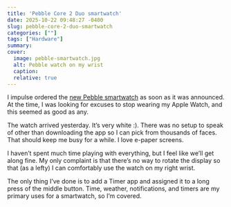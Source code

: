 ```yaml
---
title: 'Pebble Core 2 Duo smartwatch'
date: 2025-10-22 09:48:27 -0400
slug: pebble-core-2-duo-smartwatch
categories: [""]
tags: ["Hardware"]
summary: 
cover: 
  image: pebble-smartwatch.jpg
  alt: Pebble watch on my wrist
  caption: 
  relative: true
---
```



I impulse ordered the [new Pebble smartwatch](https://repebble.com/) as soon as it was announced. At the time, I was looking for excuses to stop wearing my Apple Watch, and this seemed as good as any.

The watch arrived yesterday. It’s very white :). There was no setup to speak of other than downloading the app so I can pick from thousands of faces. That should keep me busy for a while. I love e-paper screens.

I haven’t spent much time playing with everything, but I feel like we’ll get along fine. My only complaint is that there’s no way to rotate the display so that (as a lefty) I can comfortably use the watch on my right wrist.

The only thing I’ve done is to add a Timer app and assigned it to a long press of the middle button. Time, weather, notifications, and timers are my primary uses for a smartwatch, so I’m covered.
